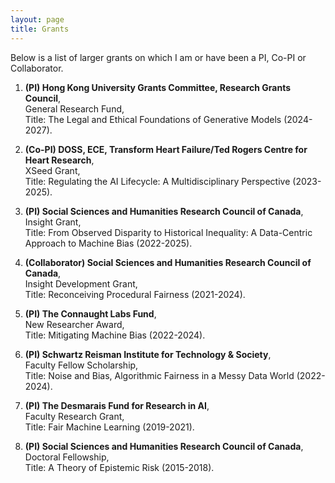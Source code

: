 ```yaml
---
layout: page
title: Grants
---
```

<!--- You will find below a list of publications and works in progress, followed by a general overview of my research. --> 

Below is a list of larger grants on which I am or have been a PI, Co-PI or Collaborator. 

1. **(PI) Hong Kong University Grants Committee, Research Grants Council**,    
General Research Fund,       
Title: The Legal and Ethical Foundations of Generative Models (2024-2027).

2. **(Co-PI) DOSS, ECE, Transform Heart Failure/Ted Rogers Centre for Heart Research**,    
XSeed Grant,       
Title: Regulating the AI Lifecycle: A Multidisciplinary Perspective (2023-2025).

3. **(PI) Social Sciences and Humanities Research Council of Canada**,      
Insight Grant,    
Title: From Observed Disparity to Historical Inequality: A Data-Centric Approach to Machine Bias (2022-2025). 

5. **(Collaborator) Social Sciences and Humanities Research Council of Canada**,     
Insight Development Grant,      
Title: Reconceiving Procedural Fairness (2021-2024).

6. **(PI) The Connaught Labs Fund**,    
New Researcher Award,      
Title: Mitigating Machine Bias (2022-2024). 

7. **(PI) Schwartz Reisman Institute for Technology & Society**,      
Faculty Fellow Scholarship,    
Title: Noise and Bias, Algorithmic Fairness in a Messy Data World (2022-2024).    

8. **(PI) The Desmarais Fund for Research in AI**,       
Faculty Research Grant,       
Title: Fair Machine Learning (2019-2021). 

9. **(PI) Social Sciences and Humanities Research Council of Canada**,       
Doctoral Fellowship,     
Title: A Theory of Epistemic Risk (2015-2018).
